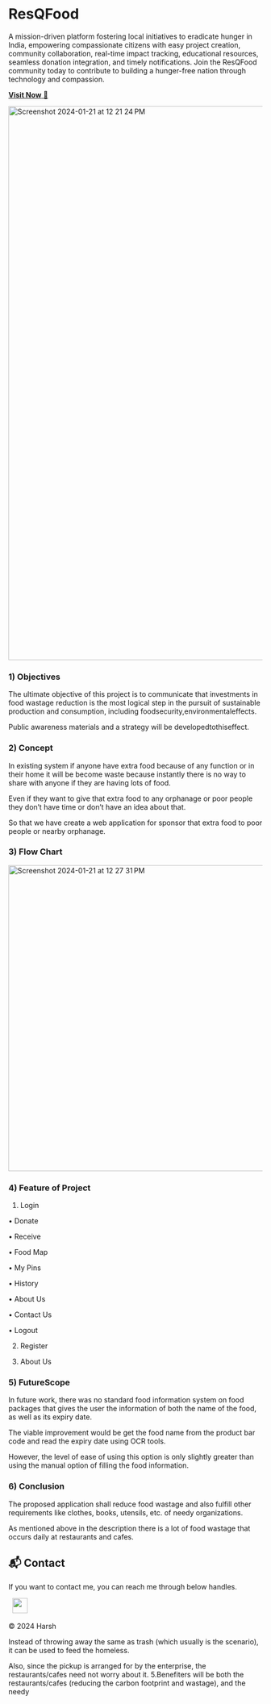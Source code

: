 # ResQFood
A mission-driven platform fostering local initiatives to eradicate hunger in India, empowering compassionate citizens with easy project creation, community collaboration, real-time impact tracking, educational resources, seamless donation integration, and timely notifications. Join the ResQFood community today to contribute to building a hunger-free nation through technology and compassion.

<a href="harshk.is-a.dev/Food-Waste-Reduction/" target="_blank">**Visit Now** 🚀</a>

<img width="1099" alt="Screenshot 2024-01-21 at 12 21 24 PM" src="https://github.com/harshk04/Food-Waste-Reduction/assets/115946158/23ad334e-b9e5-412b-b3c9-31cf3352097c">

### 1) Objectives
The ultimate objective of this project is to communicate that investments in food wastage reduction is the most logical step in the pursuit of sustainable production and consumption, including foodsecurity,environmentaleffects.

Public awareness materials and a strategy will be developedtothiseffect.


### 2) Concept
In existing system if anyone have extra food because of any function or in their home it will be become waste because instantly there is no way to share with anyone if they are having lots of food.

Even if they want to give that extra food to any orphanage or poor people they don’t have time or don’t have an idea about that.

So that we have create a web application for sponsor that extra food to poor people or nearby orphanage.

### 3) Flow Chart
<img width="607" alt="Screenshot 2024-01-21 at 12 27 31 PM" src="https://github.com/harshk04/Food-Waste-Reduction/assets/115946158/e610a188-8567-4ade-a129-dbbefae984af">


### 4) Feature of Project
1. Login
   
• Donate

• Receive

• Food Map 

• My Pins

• History

• About Us

• Contact Us 

• Logout

2. Register
   
3. About Us



### 5) FutureScope
In future work, there was no standard food information system on food packages that gives the user the information of both the name of the food, as well as its expiry date.

The viable improvement would be get the food name from the product bar code and read the expiry date using OCR tools.

However, the level of ease of using this option is only slightly greater than using the manual option of filling the food information.


### 6) Conclusion
The proposed application shall reduce food wastage and also fulfill other requirements like clothes, books, utensils, etc. of needy organizations.

As mentioned above in the description there is a lot of food wastage that occurs daily at restaurants and cafes.



<h2>📬 Contact</h2>


If you want to contact me, you can reach me through below handles.

&nbsp;&nbsp;<a href="https://www.linkedin.com/in/harsh-kumawat-069bb324b/"><img src="https://www.felberpr.com/wp-content/uploads/linkedin-logo.png" width="30"></img></a>

© 2024 Harsh

Instead of throwing away the same as trash (which usually is the scenario), it can be used to feed the homeless.

Also, since the pickup is arranged for by the enterprise, the restaurants/cafes need not worry about it.
5.Benefiters will be both the restaurants/cafes (reducing the carbon footprint and wastage), and the needy
   
